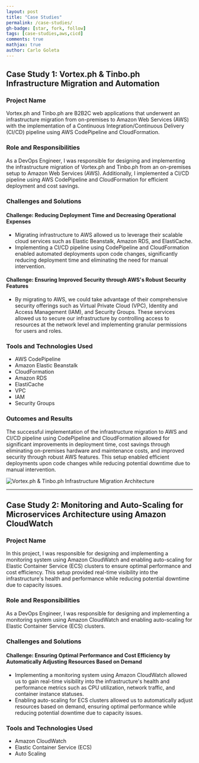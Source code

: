 ```yaml
---
layout: post
title: "Case Studies"
permalink: /case-studies/
gh-badge: [star, fork, follow]
tags: [case-studies,aws,cicd]
comments: true
mathjax: true
author: Carlo Goleta
---
```


## Case Study 1: Vortex.ph & Tinbo.ph Infrastructure Migration and Automation

### Project Name
Vortex.ph and Tinbo.ph are B2B2C web applications that underwent an infrastructure migration from on-premises to Amazon Web Services (AWS) with the implementation of a Continuous Integration/Continuous Delivery (CI/CD) pipeline using AWS CodePipeline and CloudFormation.

### Role and Responsibilities
As a DevOps Engineer, I was responsible for designing and implementing the infrastructure migration of Vortex.ph and Tinbo.ph from an on-premises setup to Amazon Web Services (AWS). Additionally, I implemented a CI/CD pipeline using AWS CodePipeline and CloudFormation for efficient deployment and cost savings.

### Challenges and Solutions
#### Challenge: Reducing Deployment Time and Decreasing Operational Expenses
- Migrating infrastructure to AWS allowed us to leverage their scalable cloud services such as Elastic Beanstalk, Amazon RDS, and ElastiCache.
- Implementing a CI/CD pipeline using CodePipeline and CloudFormation enabled automated deployments upon code changes, significantly reducing deployment time and eliminating the need for manual intervention.
#### Challenge: Ensuring Improved Security through AWS's Robust Security Features
- By migrating to AWS, we could take advantage of their comprehensive security offerings such as Virtual Private Cloud (VPC), Identity and Access Management (IAM), and Security Groups. These services allowed us to secure our infrastructure by controlling access to resources at the network level and implementing granular permissions for users and roles.

### Tools and Technologies Used
- AWS CodePipeline
- Amazon Elastic Beanstalk
- CloudFormation
- Amazon RDS
- ElastiCache
- VPC
- IAM
- Security Groups

### Outcomes and Results
The successful implementation of the infrastructure migration to AWS and CI/CD pipeline using CodePipeline and CloudFormation allowed for significant improvements in deployment time, cost savings through eliminating on-premises hardware and maintenance costs, and improved security through robust AWS features. This setup enabled efficient deployments upon code changes while reducing potential downtime due to manual intervention.

![Vortex.ph & Tinbo.ph Infrastructure Migration Architecture](/assets/images/vortex_tinbo_architecture.png)

---

## Case Study 2: Monitoring and Auto-Scaling for Microservices Architecture using Amazon CloudWatch

### Project Name
In this project, I was responsible for designing and implementing a monitoring system using Amazon CloudWatch and enabling auto-scaling for Elastic Container Service (ECS) clusters to ensure optimal performance and cost efficiency. This setup provided real-time visibility into the infrastructure's health and performance while reducing potential downtime due to capacity issues.

### Role and Responsibilities
As a DevOps Engineer, I was responsible for designing and implementing a monitoring system using Amazon CloudWatch and enabling auto-scaling for Elastic Container Service (ECS) clusters.

### Challenges and Solutions
#### Challenge: Ensuring Optimal Performance and Cost Efficiency by Automatically Adjusting Resources Based on Demand
- Implementing a monitoring system using Amazon CloudWatch allowed us to gain real-time visibility into the infrastructure's health and performance metrics such as CPU utilization, network traffic, and container instance statuses.
- Enabling auto-scaling for ECS clusters allowed us to automatically adjust resources based on demand, ensuring optimal performance while reducing potential downtime due to capacity issues.

### Tools and Technologies Used
- Amazon CloudWatch
- Elastic Container Service (ECS)
- Auto Scaling